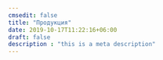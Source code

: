 ```yaml
---
cmsedit: false
title: "Продукция"
date: 2019-10-17T11:22:16+06:00
draft: false
description : "this is a meta description"
---
```

